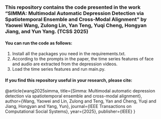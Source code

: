 ### This repository contains the code presented in the work “SIMMA: Multimodal Automatic Depression Detection via Spatiotemporal Ensemble and Cross-Modal Alignment” by Yaowei Wang, Zulong Lin, Yan Teng, Yuqi Cheng, Hongyan Jiang, and Yun Yang. (TCSS 2025)

#### You can run the code as follows: 
1. Install all the packages you need in the requirements.txt.
2. According to the prompts in the paper, the time series features of face and audio are extracted from the depression videos.
3. Load the time series features and run main.py.

#### If you find this repository useful in your research, please cite:
@article{wang2025simma,
  title={Simma: Multimodal automatic depression detection via spatiotemporal ensemble and cross-modal alignment},
  author={Wang, Yaowei and Lin, Zulong and Teng, Yan and Cheng, Yuqi and Jiang, Hongyan and Yang, Yun},
  journal={IEEE Transactions on Computational Social Systems},
  year={2025},
  publisher={IEEE}
}
